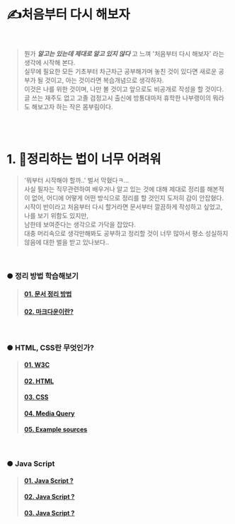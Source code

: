 # ✍️처음부터 다시 해보자

<br />

<!-- ● 도입부 시작 -->
> 뭔가 _**알고는 있는데 제대로 알고 있지 않다**_ 고 느껴 '처음부터 다시 해보자' 라는 생각에 시작해 본다.   
실무에 필요한 모든 기초부터 차근차근 공부해가며 놓친 것이 있다면 새로운 공부가 될 것이고, 아는 것이라면 복습개념으로 생각하자.   
이것은 나를 위한 것이며, 나만 볼 것이고 앞으로도 비공개로 작성을 할 것이다.     
글 쓰는 재주도 없고 고졸 검정고시 출신에 방통대마저 휴학한 나부랭이의 뭐라도 해보고자 하는 작은 몸부림이다.
<!-- ● 도입부 끝 -->

<br />
<br />

<!-- ● 정리 인트로 시작 -->
# 1. 📝정리하는 법이 너무 어려워

> '뭐부터 시작해야 할까..' 벌서 막혔다ㅋ...       
사실 필자는 직무관련하여 배우거나 알고 있는 것에 대해 제대로 정리를 해본적이 없어, 어디에 어떻게 어떤 방식으로 정리를 할 것인지 도저히 감이 안잡혔다.   
시작이 반이라고 처음부터 다시 할거라면 문서부터 깔끔하게 작성하고 싶었고, 나를 보기 위함도 있지만,  
남한테 보여준다는 생각으로 가닥을 잡았다.   
대충 머리속으로 생각만해봐도 공부하고 정리할 것이 너무 많아서 평소 성실하지 않음에 대한 벌을 받고 있나보다..
<!-- ● 정리 인트로 끝 -->

<br />

### ● 정리 방법 학습해보기
>   #### [ 01. 문서 정리 방법](../self-study-list/01.%20%EB%AC%B8%EC%84%9C%EC%A0%95%EB%A6%AC/01.%20%EB%AC%B8%EC%84%9C%EC%A0%95%EB%A6%AC%EA%B8%B0%EC%B4%88.md)
>   #### [ 02. 마크다운이란?](../self-study-list/01.%20%EB%AC%B8%EC%84%9C%EC%A0%95%EB%A6%AC/02.%20%EB%A7%88%ED%81%AC%EB%8B%A4%EC%9A%B4.md)

<br />

### ● HTML, CSS란 무엇인가?
>   #### [ 01. W3C](../self-study-list/02.%20HTML%2CCSS/01.%20W3C.md)
>   #### [ 02. HTML](../self-study-list/02.%20HTML%2CCSS/02.%20HTML.md)
>   #### [ 03. CSS](../self-study-list/02.%20HTML%2CCSS/03.%20CSS.md)
>   #### [ 04. Media Query](../self-study-list/02.%20HTML%2CCSS/04.empty.md)
>   #### [ 05. Example sources](../self-study-list/02.%20HTML%2CCSS/05.empty.md)

<br />

### ● Java Script
>   #### [ 01. Java Script ?](../self-study-list/03.%20Java%20Script/%ED%95%AD%EB%AA%A9.md)
>   #### [ 02. Java Script ?](../self-study-list/03.%20Java%20Script/empty.md)
>   #### [ 03. Java Script ?](../self-study-list/03.%20Java%20Script/empty.md)








